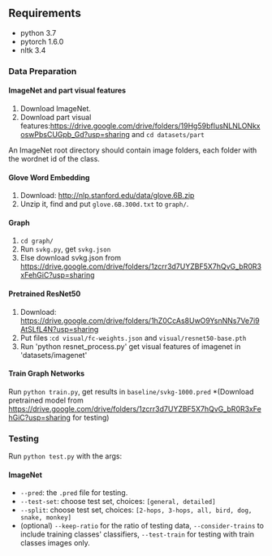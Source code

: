## Requirements

* python 3.7
* pytorch 1.6.0
* nltk 3.4

### Data Preparation
#### ImageNet and part visual features 

1. Download ImageNet.
2. Download part visual features:https://drive.google.com/drive/folders/19Hg59bfIusNLNLONkxoswPbsCUGpb_Gd?usp=sharing and  `cd datasets/part`

An ImageNet root directory should contain image folders, each folder with the wordnet id of the class.

#### Glove Word Embedding
1. Download: http://nlp.stanford.edu/data/glove.6B.zip
2. Unzip it, find and put `glove.6B.300d.txt` to `graph/`.

#### Graph
1. `cd graph/`
2. Run `svkg.py`, get `svkg.json`
3. Else download svkg.json from https://drive.google.com/drive/folders/1zcrr3d7UYZBF5X7hQvG_bR0R3xFehGiC?usp=sharing

#### Pretrained ResNet50
1. Download: https://drive.google.com/drive/folders/1hZ0CcAs8UwO9YsnNNs7Ve7i9AtSLfL4N?usp=sharing
2. Put files :`cd visual/fc-weights.json` and `visual/resnet50-base.pth`
3. Run 'python resnet_process.py' get visual features of imagenet in 'datasets/imagenet'

#### Train Graph Networks
Run `python train.py`, get results in `baseline/svkg-1000.pred`
*(Download pretrained model from https://drive.google.com/drive/folders/1zcrr3d7UYZBF5X7hQvG_bR0R3xFehGiC?usp=sharing for testing)

### Testing
Run `python test.py` with the args:

#### ImageNet
* `--pred`: the `.pred` file for testing. 
* `--test-set`: choose test set, choices: `[general, detailed]`
* `--split`: choose test set, choices: `[2-hops, 3-hops, all, bird, dog, snake, monkey]`
* (optional) `--keep-ratio` for the ratio of testing data, `--consider-trains` to include training classes' classifiers, `--test-train` for testing with train classes images only.

